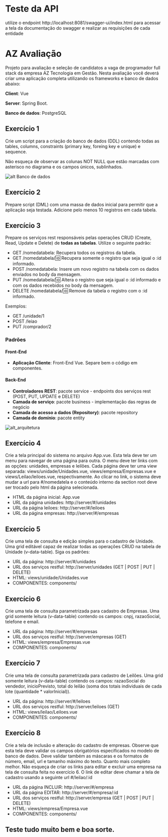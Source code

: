 # Teste da API
utilize o endpoint http://localhost:8081/swagger-ui/index.html para acessar a tela da documentação do swagger e realizar as requisições de cada entidade

# AZ Avaliação

Projeto para avaliação e seleção de candidatos a vaga de programador full stack da empresa AZ Tecnologia em Gestão. 
Nesta avaliação você deverá criar uma aplicação completa utilizando os frameworks e banco de dados abaixo:

**Client**: Vue
 
**Server**: Spring Boot. 

**Banco de dados**: PostgreSQL

## Exercício 1
Crie um script para a criação do banco de dados (DDL) contendo todas as tables, columns, constraints (primary key, foreing key e unique) e sequence.

Não esqueça de observar as colunas NOT NULL que estão marcadas com asterisco no diagrama e os campos únicos, sublinhados.

![alt Banco de dados][database]

## Exercício 2
Prepare script (DML) com uma massa de dados inicial para permitir que a aplicação seja testada. Adicione pelo menos 10 registros em cada tabela.

## Exercício 3
Prepare os serviços rest responsáveis pelas operações CRUD (Create, Read, Update e Delete) de **todas as tabelas**.
Utilize o seguinte padrão:

- GET /nomedatabela: Recupera todos os registros da tabela.
- GET /nomedatabela/:id: Recupera somente o registro que seja igual o :id informado.
- POST /nomedatabela: Insere um novo registro na tabela com os dados enviados no body da mensagem.
- PUT /nomedatabela/:id: Altera o registro que seja igual o :id informado e com os dados recebidos no body da mensagem.
- DELETE /nomedatabela/:id: Remove da tabela o registro com o :id informado.

Exemplos:

- GET /unidade/1
- POST /leiao
- PUT /comprador/2

### Padrões

#### Front-End 

* **Aplicação Cliente**: Front-End Vue. Separe bem o código em componentes.

#### Back-End

* **Controladores REST**: pacote service - endpoints dos serviços rest (POST, PUT, UPDATE e DELETE)
* **Camada de serviço**: pacote business - implementação das regras de negócio
* **Camada de acesso a dados (Repository)**: pacote repository
* **Camada de domínio**: pacote entity

![alt_arquitetura][arquitetura]


## Exercício 4

Crie a tela principal do sistema no arquivo App.vue. Esta tela deve ter um menu para navegar de uma página para outra. 
O menu deve ter links com as opções: unidades, empresas e leilões. 
Cada página deve ter uma view separada: views/unidade/Unidades.vue, views/empresa/Empresas.vue e views/Leilao/leiloes.vue, respectivamente. 
Ao clicar no link, o sistema deve mudar a url para #/nomedatela e o conteúdo interno da section root deve ser trocado pelo html da 
página selecionada.

- HTML da página inicial: App.vue
- URL da página unidades: http://server/#/unidades
- URL da página leiloes: http://server/#/leiloes
- URL da página empresas: http://server/#/empresas

## Exercício 5
Crie uma tela de consulta e edição simples para o cadastro de Unidade. 
Uma grid editável capaz de realizar todas as operações CRUD na tabela de Unidade (v-data-table). Siga os padrões:

- URL da página:            http://server/#/unidades
- URL dos serviços restful: http://server/unidades (GET | POST | PUT | DELETE)
- HTML:                     views/unidade/Unidades.vue
- COMPONENTES:              components/

## Exercício 6
Crie uma tela de consulta parametrizada para cadastro de Empresas. 
Uma grid somente leitura (v-data-table) contendo os campos: cnpj, razaoSocial, telefone e email.

- URL da página:            http://server/#/empresas
- URL dos serviços restful: http://server/empresas (GET)
- HTML:                     views/empresa/Empresas.vue
- COMPONENTES:              components/

## Exercício 7
Crie uma tela de consulta parametrizada para cadastro de Leilões. 
Uma grid somente leitura (v-data-table) contendo os campos: razaoSocial do vendedor, inicioPrevisto, total do leilão (soma dos totais individuais de cada lote (quantidade * valorInicial)).

- URL da página:            http://server/#/leiloes
- URL dos serviços restful: http://server/leiloes (GET)
- HTML:                     views/leilao/Leiloes.vue
- COMPONENTES:              components/

## Exercício 8
Crie a tela de inclusão e alteração do cadastro de empresas.
Observe que esta tela deve validar os campos obrigatórios especificados no modelo de banco de dados. 
Deve validar também as máscaras e os formatos de número, email, url e tamanho máximo do texto. Quanto mais completo melhor.
Não esqueça de criar os links para editar e excluir uma empresa na tela de consulta feita no exercício 6. 
O link de editar deve chamar a tela de cadastro usando a seguinte url #/leilao/:id

- URL da página INCLUIR:    http://server/#/empresa
- URL da página EDITAR:     http://server/#/empresa/:id
- URL dos serviços restful: http://server/empresa (GET | POST | PUT | DELETE)
- HTML:                     views/empresa/Empresa.vue
- COMPONENTES:              components/


## Teste tudo muito bem e boa sorte.

[database]: leilao-api/src/main/resources/sql/database.png
[arquitetura]: leilao-api/src/main/resources/arquitetura.png
